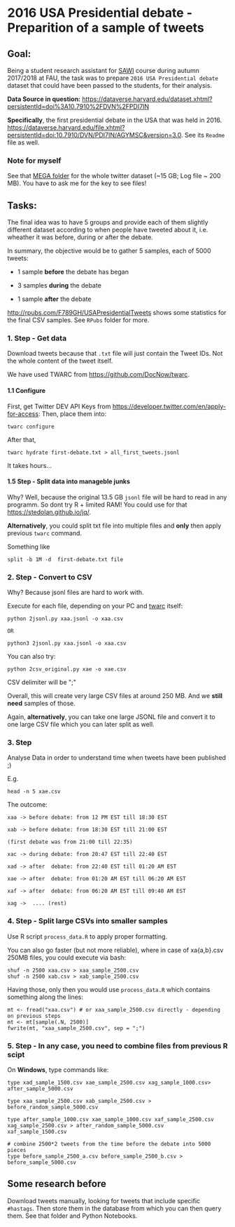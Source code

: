# 2016 USA Presidential debate - Preparition of a sample of tweets

## Goal:

Being a student research assistant for [SAWI](http://www.wi2.fau.de/teaching/master/master-courses/sawi/) course during autumn 2017/2018 at FAU, the task was to prepare `2016 USA Presidential debate` dataset that could have been passed to the students, for their analysis.

**Data Source in question:** <https://dataverse.harvard.edu/dataset.xhtml?persistentId=doi%3A10.7910%2FDVN%2FPDI7IN>

**Specifically**, the first presidential debate in the USA that was held in 2016.
<https://dataverse.harvard.edu/file.xhtml?persistentId=doi:10.7910/DVN/PDI7IN/AGYMSC&version=3.0>. See its `Readme` file as well.

### Note for myself 
See that [MEGA folder](https://mega.nz/#F!qxNThASR) for the whole twitter dataset (~15 GB; Log file ~ 200 MB). You have to ask me for the key to see files!

## Tasks:

The final idea was to have 5 groups and provide each of them slightly different dataset according to when people have tweeted about it, i.e. wheather it was before, during or after the debate. 

In summary, the objective would be to gather 5 samples, each of 5000 tweets:

- 1 sample **before** the debate has began

- 3 samples **during** the debate

- 1 sample **after** the debate

<http://rpubs.com/F789GH/USAPresidentialTweets> shows some statistics for the final CSV samples. See `RPubs` folder for more.

### 1. Step - Get data

Download tweets because that `.txt` file will just contain the Tweet IDs. Not the whole content of the tweet itself. 

We have used TWARC from <https://github.com/DocNow/twarc>. 

#### 1.1 Configure

First, get Twitter DEV API Keys from <https://developer.twitter.com/en/apply-for-access>:
Then, place them into:
```
twarc configure
```

After that, 
```
twarc hydrate first-debate.txt > all_first_tweets.jsonl
```

It takes hours...

#### 1.5 Step - Split data into manageble junks

Why? Well, because the original 13.5 GB `jsonl` file will be hard to read in any programm. So dont try R + limited RAM!
You could use for that <https://stedolan.github.io/jq/>. 

**Alternatively**, you could split txt file into multiple files and **only** then apply previous `twarc` command.

Something like

```
split -b 1M -d  first-debate.txt file 
```

### 2. Step - Convert to CSV

Why? Because jsonl files are hard to work with. 

Execute for each file, depending on your PC and [twarc](https://github.com/DocNow/twarc/blob/master/utils/json2csv.py) itself:

```
python 2jsonl.py xaa.jsonl -o xaa.csv

OR

python3 2jsonl.py xaa.jsonl -o xaa.csv
```

You can also try:

```
python 2csv_original.py xae -o xae.csv
```

CSV delimiter will be ";"

Overall, this will create very large CSV files at around 250 MB. And we **still need** samples of those.

Again, **alternatively**, you can take one large JSONL file and convert it to one large CSV file which you can later split as well.

### 3. Step

Analyse Data in order to understand time when tweets have been published ;)

E.g. 

```
head -n 5 xae.csv
```

The outcome:
```
xaa -> before debate: from 12 PM EST till 18:30 EST

xab -> before debate: from 18:30 EST till 21:00 EST 

(first debate was from 21:00 till 22:35)

xac -> during debate: from 20:47 EST till 22:40 EST

xad -> after  debate: from 22:40 EST till 01:20 AM EST

xae -> after  debate: from 01:20 AM EST till 06:20 AM EST

xaf -> after  debate: from 06:20 AM EST till 09:40 AM EST

xag ->  .... (rest)
```

### 4. Step - Split large CSVs into smaller samples

Use R script `process_data.R` to apply proper formatting.

You can also go faster (but not more reliable), where in case of xa{a,b}.csv 250MB files, you could execute via bash:

```
shuf -n 2500 xaa.csv > xaa_sample_2500.csv
shuf -n 2500 xab.csv > xab_sample_2500.csv
```

Having those, only then you would use `process_data.R` which contains something along the lines:

```
mt <- fread("xaa.csv") # or xaa_sample_2500.csv directly - depending on previous steps
mt <- mt[sample(.N, 2500)]
fwrite(mt, "xaa_sample_2500.csv", sep = ";")
```

### 5. Step - In any case, you need to combine files from previous R scipt

On **Windows**, type commands like:

```
type xad_sample_1500.csv xae_sample_2500.csv xag_sample_1000.csv> after_sample_5000.csv

type xaa_sample_2500.csv xab_sample_2500.csv > before_random_sample_5000.csv

type after_sample_1000.csv xae_sample_1000.csv xaf_sample_2500.csv xag_sample_2500.csv > after_random_sample_5000.csv
xaf_sample_1500.csv 

# combine 2500*2 tweets from the time before the debate into 5000 pieces
type before_sample_2500_a.csv before_sample_2500_b.csv > before_sample_5000.csv
```

## Some research before

Download tweets manually, looking for tweets that include specific `#hastags`. Then store them in the database from which you can then query them. See that folder and Python Notebooks.




